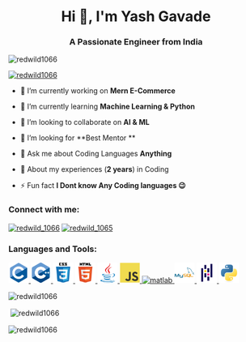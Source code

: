 
<h1 align="center">Hi 👋, I'm Yash Gavade</h1>
<h3 align="center">A Passionate Engineer from India</h3>


<p align="left"> <img src="https://komarev.com/ghpvc/?username=redwild1066&label=Profile%20views&color=0e75b6&style=flat" alt="redwild1066" /> </p>

<p align="left"> <a href="https://github.com/ryo-ma/github-profile-trophy"><img src="https://github-profile-trophy.vercel.app/?username=redwild1066" alt="redwild1066" /></a> </p>

- 🔭 I’m currently working on **Mern E-Commerce**

- 🌱 I’m currently learning **Machine Learning & Python**

- 👯 I’m looking to collaborate on **AI & ML**

- 🤝 I’m looking for **Best Mentor **

- 💬 Ask me about Coding Languages **Anything**

- 📄 About my experiences (**2 years**) in Coding

- ⚡ Fun fact **I Dont know Any Coding languages 😉**

<h3 align="left">Connect with me:</h3>
<p align="left">
<a href="https://kaggle.com/redwild_1066" target="blank"><img align="center" src="https://raw.githubusercontent.com/rahuldkjain/github-profile-readme-generator/master/src/images/icons/Social/kaggle.svg" alt="redwild_1066" height="30" width="40" /></a>
<a href="https://instagram.com/redwild_1065" target="blank"><img align="center" src="https://raw.githubusercontent.com/rahuldkjain/github-profile-readme-generator/master/src/images/icons/Social/instagram.svg" alt="redwild_1065" height="30" width="40" /></a>
</p>


<h3 align="left">Languages and Tools:</h3>
<p align="left"> <a href="https://www.cprogramming.com/" target="_blank" rel="noreferrer"> <img src="https://raw.githubusercontent.com/devicons/devicon/master/icons/c/c-original.svg" alt="c" width="40" height="40"/> </a> <a href="https://www.w3schools.com/cpp/" target="_blank" rel="noreferrer"> <img src="https://raw.githubusercontent.com/devicons/devicon/master/icons/cplusplus/cplusplus-original.svg" alt="cplusplus" width="40" height="40"/> </a> <a href="https://www.w3schools.com/css/" target="_blank" rel="noreferrer"> <img src="https://raw.githubusercontent.com/devicons/devicon/master/icons/css3/css3-original-wordmark.svg" alt="css3" width="40" height="40"/> </a> <a href="https://www.w3.org/html/" target="_blank" rel="noreferrer"> <img src="https://raw.githubusercontent.com/devicons/devicon/master/icons/html5/html5-original-wordmark.svg" alt="html5" width="40" height="40"/> </a> <a href="https://www.java.com" target="_blank" rel="noreferrer"> <img src="https://raw.githubusercontent.com/devicons/devicon/master/icons/java/java-original.svg" alt="java" width="40" height="40"/> </a> <a href="https://developer.mozilla.org/en-US/docs/Web/JavaScript" target="_blank" rel="noreferrer"> <img src="https://raw.githubusercontent.com/devicons/devicon/master/icons/javascript/javascript-original.svg" alt="javascript" width="40" height="40"/> </a> <a href="https://www.mathworks.com/" target="_blank" rel="noreferrer"> <img src="https://upload.wikimedia.org/wikipedia/commons/2/21/Matlab_Logo.png" alt="matlab" width="40" height="40"/> </a> <a href="https://www.mysql.com/" target="_blank" rel="noreferrer"> <img src="https://raw.githubusercontent.com/devicons/devicon/master/icons/mysql/mysql-original-wordmark.svg" alt="mysql" width="40" height="40"/> </a> <a href="https://pandas.pydata.org/" target="_blank" rel="noreferrer"> <img src="https://raw.githubusercontent.com/devicons/devicon/2ae2a900d2f041da66e950e4d48052658d850630/icons/pandas/pandas-original.svg" alt="pandas" width="40" height="40"/> </a> <a href="https://www.python.org" target="_blank" rel="noreferrer"> <img src="https://raw.githubusercontent.com/devicons/devicon/master/icons/python/python-original.svg" alt="python" width="40" height="40"/> </a> </p>


<p><img align="center" src="https://github-readme-stats.vercel.app/api/top-langs?username=redwild1066&show_icons=true&locale=en&layout=compact" alt="redwild1066" /></p>


<p>&nbsp;<img align="center" src="https://github-readme-stats.vercel.app/api?username=redwild1066&show_icons=true&locale=en" alt="redwild1066" /></p>

<p><img align="center" src="https://github-readme-streak-stats.herokuapp.com/?user=redwild1066&" alt="redwild1066" /></p>
